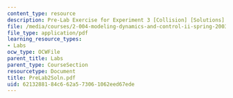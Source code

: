 ```yaml
---
content_type: resource
description: Pre-Lab Exercise for Experiment 3 [Collision] [Solutions]
file: /media/courses/2-004-modeling-dynamics-and-control-ii-spring-2003/6213288184c662a573061062eed67ede_PreLab2Soln.pdf
file_type: application/pdf
learning_resource_types:
- Labs
ocw_type: OCWFile
parent_title: Labs
parent_type: CourseSection
resourcetype: Document
title: PreLab2Soln.pdf
uid: 62132881-84c6-62a5-7306-1062eed67ede
---
```

